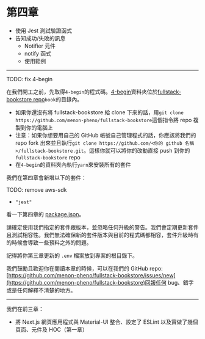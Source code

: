 # 第四章

- 使用 Jest 測試驗證函式
- 告知成功/失敗的訊息
  - Notifier 元件
  - notify 函式
  - 使用範例
---

TODO: fix 4-begin

在我們開工之前，先取得`4-begin`的程式碼。[4-begin](https://github.com/menon-pheno/fullstack-bookstore/tree/master/book/3-begin)資料夾位於[fullstack-bookstore repo](https://github.com/menon-pheno/fullstack-bookstore)`book`的目錄內。

- 如果你還沒有將 fullstack-bookstore 給 clone 下來的話，用`git clone https://github.com/menon-pheno/fullstack-bookstore`這個指令將 repo 複製到你的電腦上
- 注意：如果你想要用自己的 GitHub 帳號自己管理程式的話，你應該將我們的 repo fork 出來並且執行`git clone https://github.com/<你的 github 名稱>/fullstack-bookstore.git`。這樣你就可以將你的改動直接 push 到你的`fullstack-bookstore` repo
- 在`4-begin`的資料夾內執行`yarn`來安裝所有的套件

我們在第四章會新增以下的套件：

TODO: remove aws-sdk
- `"jest"`

看一下第四章的 [package.json](https://github.com/menon-pheno/fullstack-bookstore/blob/master/book/4-begin/package.json)。

請確定使用我們指定的套件跟版本，並忽略任何升級的警告。我們會定期更新套件且測試相容性。我們無法確保新的套件版本與目前的程式碼都相容，套件升級時有的時候會導致一些預料之外的問題。

記得將你第三章更新的 `.env` 檔案放到專案的根目錄下。

我們鼓勵且歡迎你在閱讀本章的時候，可以在我們的 GitHub repo: [https://github.com/menon-pheno/fullstack-bookstore/issues/new](https://github.com/menon-pheno/fullstack-bookstore)回報任何 bug、錯字或是任何解釋不清楚的地方。

---

我們在前三章：

- 將 Next.js 網頁應用程式與 Material-UI 整合、設定了 ESLint 以及實做了幾個頁面、元件及 HOC（第一章）